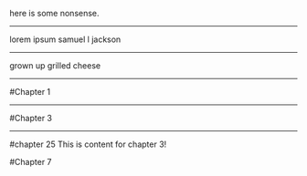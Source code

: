 here is some nonsense.

---

lorem ipsum samuel l jackson

---

grown up grilled cheese

---
#Chapter 1

---
#Chapter 3

---
#chapter 25
This is content for chapter 3!

#Chapter 7
